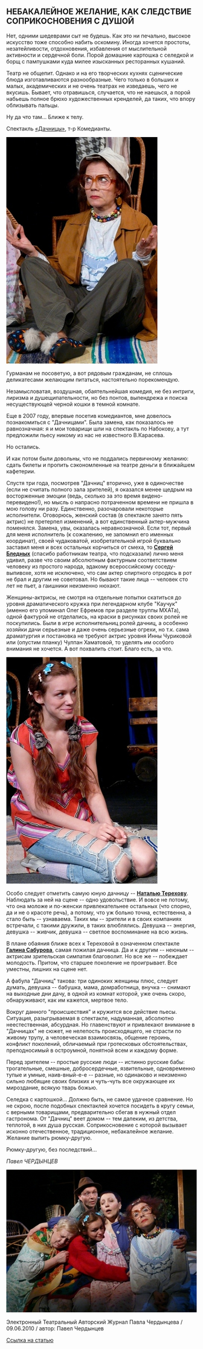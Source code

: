 ## НЕБАКАЛЕЙНОЕ ЖЕЛАНИЕ, КАК СЛЕДСТВИЕ СОПРИКОСНОВЕНИЯ С ДУШОЙ


Нет, одними шедеврами сыт не будешь. Как это ни печально, высокое искусство тоже способно набить оскомину. Иногда хочется простоты, незатейливости, отдохновения, избавления от мыслительной активности и сердечной боли. Порой домашние картошка с селедкой и борщ с пампушками куда милее изысканных ресторанных кушаний.


Театр не общепит. Однако и на его творческих кухнях сценические блюда изготавливаются разнообразные. Чего только в больших и малых, академических и не очень театрах не изведаешь, чего не вкусишь. Бывает, что отравишься, случается, что не наешься, а порой набьешь полное брюхо художественных кренделей, да таких, что впору облизывать пальцы.


Ну да что там... Ближе к телу.


Спектакль [«Дачницы»][0], т-р Комедианты.


![](image-01.jpg)


Гурманам не посоветую, а вот рядовым гражданам, не сплошь деликатесами желающим питаться, настоятельно порекомендую.


Незамысловатая, воздушная, обаятельнейшая комедия, не без интриги, лиризма и душещипательности, но без понтов, выпендрежа и поиска несуществующей черной кошки в темной комнате.


Еще в 2007 году, впервые посетив комедиантов, мне довелось познакомиться с "Дачницами". Была замена, как показалось не равнозначная: я и мои товарищи шли на спектакль по Набокову, а тут предложили пьесу никому из нас не известного В.Карасева.


Но остались.


И как потом были довольны, что не поддались первичному желанию: сдать билеты и пропить сэкономленные на театре деньги в ближайшем кафетерии.


Спустя три года, посмотрев "Дачниц" вторично, уже в одиночестве (если не считать полного зала зрителей), я оказался менее щедрым на восторженные эмоции (ведь, сколько за это время видено-перевидено!), но мысль о напрасно потраченном времени не пришла в мою голову ни разу. Единственно, разочаровали некоторые исполнители. Оговорюсь, женский состав (в спектакле занято пять актрис) не претерпел изменений, а вот единственный актер-мужчина поменялся. Замена, увы, оказалась неравнозначной. Если тот, первый для меня исполнитель (к сожалению, не запомнил его именных координат), своей чудаковатой, изобретательной игрой буквально заставил меня и всех остальных корчиться от смеха, то **[Сергей Бледных][1]** (спасибо работникам театра, что подсказали) лично меня удивил, разве что своим абсолютным фактурным соответствием человеку из простого народа, эдакому всероссийскому соседу-выпивохе, хотя не исключено, что сам актер спиртного отродясь в рот не брал и другим не советовал. Но бывают такие лица -- человек сто лет не пьет, а гаишники неизменно нюхают.


Женщины-актрисы, не смотря на отдельные попытки скатиться до уровня драматического кружка при легендарном клубе "Каучук" (именно его упоминал Олег Ефремов при разделе труппы МХАТа), одной фактурой не отделались, на краски в рисунках своих ролей не поскупились. Были в игре исполнительниц ролей дачниц, а особенно хозяйки дачи серьезные и даже очень серьезные огрехи, но т.к. сама драматургия и постановка не требуют актрис уровня Инны Чуриковой или (опустим планку) Чулпан Хаматовой, то уделять им особого внимания не хочется. А вот похвалить стоит. Благо есть, за что.


![](image-02.jpg)


Особо следует отметить самую юную дачницу -- **[Наталью Терехову][2]**. Наблюдать за ней на сцене -- одно удовольствие. И вовсе не потому, что она моложе и по-женски привлекательнее остальных (что спорно, да и не о красоте речь), а потому, что уж больно точна, естественна, а стало быть -- узнаваема. Таких мы -- зрители и в своих компаниях встречали, с такими дружили, в таких влюблялись. Девушка -- энергия, девушка -- живчик, девушка -- светлое воспоминание на всю жизнь.


В плане обаяния ближе всех к Тереховой в означенном спектакле **[Галина Сабурова][3]**, самая пожилая дачница. Да и к другим -- неюным -- актрисам зрительская симпатия благоволит. Но все же -- побеждает молодость. Притом, что старшее поколение не проигрывает. Все уместны, лишних на сцене нет.


А фабула "Дачниц" такова: три одиноких женщины плюс, следует думать, девушка -- бабушка, мама, домработница, внучка -- снимают на выходные дни дачу, в одной из комнат которой, уже очень скоро, обнаруживают, как им кажется, мертвое тело.


Вокруг данного "происшествия" и кружится все действие пьесы. Ситуация, разыгрываемая в спектакле, надуманная, абсолютно неестественная, абсурдная. Но главенствуют и привлекают внимание в "Дачницах" не сюжет, не нелепость происходящего, не страсти по живому трупу, а человеческая взаимосвязь, общение героинь, конфликт поколений, обличаемый при гротесковых обстоятельствах, преподносимый в остроумной, понятной всем и каждому форме.


Перед зрителем -- простые русские люди -- истинно русские бабы: трогательные, смешные, добросердечные, язвительные, одновременно тупые и умные, наив-вный-е-е -- разные, но одинаково и неизменно сильно любящие своих близких и чуть-чуть все окружающее их мироздание, всякую тварь божью.


Селедка с картошкой... Должно быть, не самое удачное сравнение. Но не скрою, после подобных спектаклей хочется посидеть в кругу семьи, с верными товарищами, предварительно сбегав в нужный отдел гастронома. От "Дачниц" веет домом -- тем далеким, из детства, теплотой, в них душа русская. Соприкосновение с которой вызывает исконно отечественное, традиционное, небакалейное желание. Желание выпить рюмку-другую.


Рюмку-другую, без последствий...


_Павел ЧЕРДЫНЦЕВ_


![](image-03.jpg)


Электронный Театральный Авторский Журнал Павла Чердынцева / 09.06.2010 / автор: Павел Чердынцев


[Ссылка на статью][4]

[0]: ../../performance/dachnitsy "Дачницы"
[1]: ../../person/sergei-blednykh "Сергей Бледных"
[2]: ../../person/natalya-terekhova "Наталья Терехова"
[3]: ../../person/galina-saburova "Галина Сабурова"
[4]: http://zhizn-teatr.ru/rubric/performance/7/40
